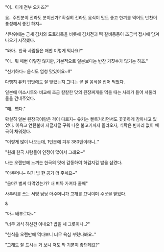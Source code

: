 "이.. 이게 전부 오카즈?"

음.. 주인분이 전라도 분이신가? 확실히 전라도 음식이 맛도 좋고 한끼를 먹어도 반찬이 풍성해서 좋긴 하지~

식탁위에는 금세 김치와 도토리묵을 비롯해 김치전과 떡 갈비등등이 조금씩 접시에 담겨 나오기 시작했다.

"와아.. 한국 사람들은 매번 이렇게 먹나요?"

"아.. 뭐 매번 이렇진 않지만, 기본적으로 일본보다는 반찬 가짓수가 많기는 하죠."

"신기하다~ 음식도 엄청 맛있어요~!!"

다행히 유키 입맛에도 잘 맞았는지 그녀는 곧 잘 음식을 집어 먹었다.

일본에 미소시루와 비교해 조금 칼칼한 맛의 된장찌개를 먹을 때는 사레가 들어 서둘러 물을 건네주었다.

"매.. 맵다."

확실히 일본 된장국이랑은 격이 다르지~ 유키는 켈룩거리면서도 꿋꿋하게 참아내고 있었다. 이윽고 연탄불에 지글지글 구워 나온 불고기까지 올라오자, 식탁은 빈자리 없이 빼곡히 채워졌다.

"이렇게 많이 나오는데, 1인분에 겨우 380엔이라니.."

"원래 한국 사람들이 인정이 많아서 그래요~"

나는 오랜만에 느끼는 한국의 맛에 감동하여 허겁지겁 밥을 삼켰다.

"아주머니~ 여기 밥 한 공기 더 주세요~"

"옴마? 벌써 다먹었는가? 내 퍼뜩 가져다 줄께"

사투리를 쓰는 서빙 담당 아주머니가 고개를 끄덕이며 주문을 받았다.

&

"아~ 배부르다~"

"너무 과식 하신건 아녜요? 밥을 세 그릇이나..?"

"한식을 오랜만에 먹다보니 너무 욕심 부렸나봐요.."

"그래도 잘 드시는 거 보니 저도 막 기분이 좋던데요?"